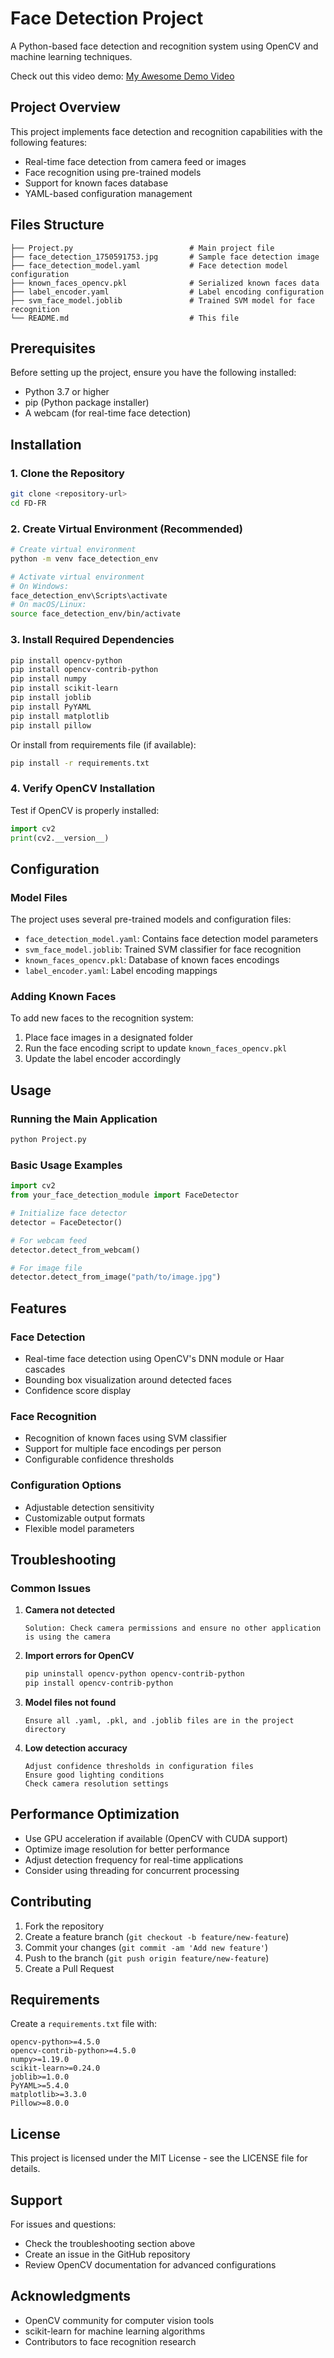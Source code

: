# Face Detection Project

A Python-based face detection and recognition system using OpenCV and machine learning techniques.

Check out this video demo: [My Awesome Demo Video](https://www.youtube.com/watch?v=j3ZrlK7Kn9Q)

## Project Overview

This project implements face detection and recognition capabilities with the following features:
- Real-time face detection from camera feed or images
- Face recognition using pre-trained models
- Support for known faces database
- YAML-based configuration management

## Files Structure

```
├── Project.py                          # Main project file
├── face_detection_1750591753.jpg       # Sample face detection image
├── face_detection_model.yaml           # Face detection model configuration
├── known_faces_opencv.pkl              # Serialized known faces data
├── label_encoder.yaml                  # Label encoding configuration
├── svm_face_model.joblib               # Trained SVM model for face recognition
└── README.md                           # This file
```

## Prerequisites

Before setting up the project, ensure you have the following installed:

- Python 3.7 or higher
- pip (Python package installer)
- A webcam (for real-time face detection)

## Installation

### 1. Clone the Repository

```bash
git clone <repository-url>
cd FD-FR
```

### 2. Create Virtual Environment (Recommended)

```bash
# Create virtual environment
python -m venv face_detection_env

# Activate virtual environment
# On Windows:
face_detection_env\Scripts\activate
# On macOS/Linux:
source face_detection_env/bin/activate
```

### 3. Install Required Dependencies

```bash
pip install opencv-python
pip install opencv-contrib-python
pip install numpy
pip install scikit-learn
pip install joblib
pip install PyYAML
pip install matplotlib
pip install pillow
```

Or install from requirements file (if available):
```bash
pip install -r requirements.txt
```

### 4. Verify OpenCV Installation

Test if OpenCV is properly installed:

```python
import cv2
print(cv2.__version__)
```

## Configuration

### Model Files

The project uses several pre-trained models and configuration files:

- `face_detection_model.yaml`: Contains face detection model parameters
- `svm_face_model.joblib`: Trained SVM classifier for face recognition
- `known_faces_opencv.pkl`: Database of known faces encodings
- `label_encoder.yaml`: Label encoding mappings

### Adding Known Faces

To add new faces to the recognition system:

1. Place face images in a designated folder
2. Run the face encoding script to update `known_faces_opencv.pkl`
3. Update the label encoder accordingly

## Usage

### Running the Main Application

```bash
python Project.py
```

### Basic Usage Examples

```python
import cv2
from your_face_detection_module import FaceDetector

# Initialize face detector
detector = FaceDetector()

# For webcam feed
detector.detect_from_webcam()

# For image file
detector.detect_from_image("path/to/image.jpg")
```

## Features

### Face Detection
- Real-time face detection using OpenCV's DNN module or Haar cascades
- Bounding box visualization around detected faces
- Confidence score display

### Face Recognition
- Recognition of known faces using SVM classifier
- Support for multiple face encodings per person
- Configurable confidence thresholds

### Configuration Options
- Adjustable detection sensitivity
- Customizable output formats
- Flexible model parameters

## Troubleshooting

### Common Issues

1. **Camera not detected**
   ```
   Solution: Check camera permissions and ensure no other application is using the camera
   ```

2. **Import errors for OpenCV**
   ```bash
   pip uninstall opencv-python opencv-contrib-python
   pip install opencv-contrib-python
   ```

3. **Model files not found**
   ```
   Ensure all .yaml, .pkl, and .joblib files are in the project directory
   ```

4. **Low detection accuracy**
   ```
   Adjust confidence thresholds in configuration files
   Ensure good lighting conditions
   Check camera resolution settings
   ```

## Performance Optimization

- Use GPU acceleration if available (OpenCV with CUDA support)
- Optimize image resolution for better performance
- Adjust detection frequency for real-time applications
- Consider using threading for concurrent processing

## Contributing

1. Fork the repository
2. Create a feature branch (`git checkout -b feature/new-feature`)
3. Commit your changes (`git commit -am 'Add new feature'`)
4. Push to the branch (`git push origin feature/new-feature`)
5. Create a Pull Request

## Requirements

Create a `requirements.txt` file with:
```
opencv-python>=4.5.0
opencv-contrib-python>=4.5.0
numpy>=1.19.0
scikit-learn>=0.24.0
joblib>=1.0.0
PyYAML>=5.4.0
matplotlib>=3.3.0
Pillow>=8.0.0
```

## License

This project is licensed under the MIT License - see the LICENSE file for details.

## Support

For issues and questions:
- Check the troubleshooting section above
- Create an issue in the GitHub repository
- Review OpenCV documentation for advanced configurations

## Acknowledgments

- OpenCV community for computer vision tools
- scikit-learn for machine learning algorithms
- Contributors to face recognition research

